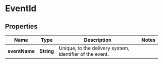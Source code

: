 

# EventId


## Properties

| Name | Type | Description | Notes |
|------------ | ------------- | ------------- | -------------|
|**eventName** | **String** | Unique, to the delivery system, identifier of the event. |  |



